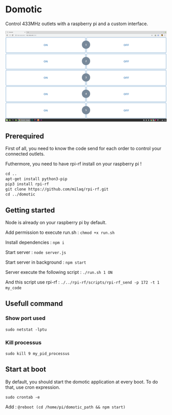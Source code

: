 # Domotic

Control 433MHz outlets with a raspberry pi and a custom interface.

![View of interface](view.png)

## Prerequired

First of all, you need to know the code send for each order to control your connected outlets.

Futhermore, you need to have rpi-rf install on your raspberry pi !

```shell
cd ..
apt-get install python3-pip
pip3 install rpi-rf
git clone https://github.com/milaq/rpi-rf.git
cd ../domotic
```

## Getting started

Node is already on your raspberry pi by default.

Add permission to execute run.sh : `chmod +x run.sh`

Install dependencies : `npm i`

Start server : `node server.js`

Start server in background : `npm start`

Server execute the following script : `./run.sh 1 ON`

And this script use rpi-rf : `./../rpi-rf/scripts/rpi-rf_send -p 172 -t 1 my_code`

## Usefull command

### Show port used

```shell
sudo netstat -lptu
```

### Kill processus

```shell
sudo kill 9 my_pid_processus
```

## Start at boot

By default, you should start the domotic application at every boot.
To do that, use cron expression.

```shell
sudo crontab -e
```

Add : `@reboot (cd /home/pi/domotic_path && npm start)`
